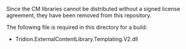 Since the CM libraries cannot be distributed without a signed license agreement, they have been removed from this repository.

The following file is required in this directory for a build:

- Tridion.ExternalContentLibrary.Templating.V2.dll

